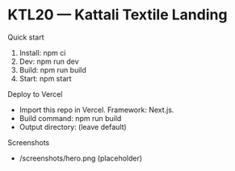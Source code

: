 # KTL20 — Kattali Textile Landing

Quick start
1. Install: npm ci
2. Dev: npm run dev
3. Build: npm run build
4. Start: npm start

Deploy to Vercel
- Import this repo in Vercel. Framework: Next.js.
- Build command: npm run build
- Output directory: (leave default)

Screenshots
- /screenshots/hero.png (placeholder)